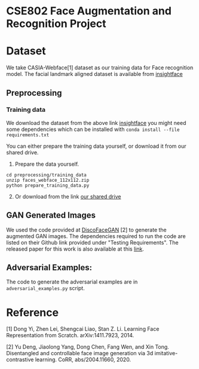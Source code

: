 # CSE802 Face Augmentation and Recognition Project

# Dataset
We take CASIA-Webface[1] dataset as our training data for Face recognition model.
The facial landmark aligned dataset is available from [insightface](https://drive.google.com/file/d/1KxNCrXzln0lal3N4JiYl9cFOIhT78y1l/view?usp=sharing)

## Preprocessing

### Training data
We download the dataset from the above link [insightface](https://drive.google.com/file/d/1KxNCrXzln0lal3N4JiYl9cFOIhT78y1l/view?usp=sharing)
you might need some dependencies which can be installed with `conda install --file requirements.txt`

You can either prepare the training data yourself, or download it from our shared drive.

1. Prepare the data yourself.
```
cd preprocessing/training_data
unzip faces_webface_112x112.zip
python prepare_training_data.py
```

2. Or download from the link [our shared drive](https://drive.google.com/file/d/1wcpJUrSTmZ-LbqKZi3a0rLTfsg8a6dHk/view?usp=sharing)

## GAN Generated Images
We used the code provided at [DiscoFaceGAN](https://github.com/microsoft/DiscoFaceGAN) [2] to generate the augmented GAN images. The dependencies required to run the code are listed on their Github link provided under "Testing Requirements". The released paper for this work is also available at this [link](https://arxiv.org/abs/2004.11660v2).

## Adversarial Examples:
The code to generate the adversarial examples are in `adversarial_examples.py` script. 

# Reference
[1] Dong Yi, Zhen Lei, Shengcai Liao, Stan Z. Li. Learning Face Representation from Scratch. arXiv:1411.7923, 2014.

[2] Yu Deng, Jiaolong Yang, Dong Chen, Fang Wen, and Xin Tong. Disentangled and controllable face image generation via 3d imitative-contrastive learning. CoRR, abs/2004.11660, 2020.
